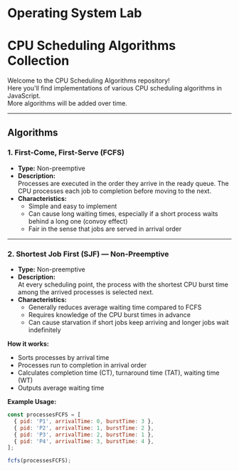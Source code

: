 # Operating System Lab


# CPU Scheduling Algorithms Collection

Welcome to the CPU Scheduling Algorithms repository!  
Here you'll find implementations of various CPU scheduling algorithms in JavaScript.  
More algorithms will be added over time.

---

## Algorithms

### 1. First-Come, First-Serve (FCFS)

- **Type:** Non-preemptive
- **Description:**  
  Processes are executed in the order they arrive in the ready queue. The CPU processes each job to completion before moving to the next.  
- **Characteristics:**  
  - Simple and easy to implement  
  - Can cause long waiting times, especially if a short process waits behind a long one (convoy effect)  
  - Fair in the sense that jobs are served in arrival order  

---

### 2. Shortest Job First (SJF) — Non-Preemptive

- **Type:** Non-preemptive
- **Description:**  
  At every scheduling point, the process with the shortest CPU burst time among the arrived processes is selected next.  
- **Characteristics:**  
  - Generally reduces average waiting time compared to FCFS  
  - Requires knowledge of the CPU burst times in advance  
  - Can cause starvation if short jobs keep arriving and longer jobs wait indefinitely  


**How it works:**  
- Sorts processes by arrival time  
- Processes run to completion in arrival order  
- Calculates completion time (CT), turnaround time (TAT), waiting time (WT)  
- Outputs average waiting time  

**Example Usage:**

```js
const processesFCFS = [
  { pid: 'P1', arrivalTime: 0, burstTime: 3 },
  { pid: 'P2', arrivalTime: 1, burstTime: 2 },
  { pid: 'P3', arrivalTime: 2, burstTime: 1 },
  { pid: 'P4', arrivalTime: 3, burstTime: 4 },
];

fcfs(processesFCFS);

